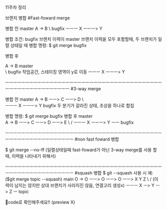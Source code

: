 11주차 정리

브랜치 병합
#Fast-foward merge

병합 전
     master
A -> B
      \              bugfix
       ㅡㅡㅡ X ㅡㅡㅡ> Y

병합 조건: bugfix 브랜치 이력이 master 브랜치 이력을 모두 포함할때, 두 브랜치가 일렬 상태일 때
병합 명령: $ git merge bugfix

병합 후
                                 
A -> B               master         
      \              bugfix           작업공간, 스테이징 영역이 y로 이동
       ㅡㅡㅡ X ㅡㅡㅡ> Y

ㅡㅡㅡㅡㅡㅡㅡㅡㅡㅡㅡㅡㅡㅡㅡㅡㅡㅡㅡㅡㅡㅡㅡㅡㅡㅡㅡㅡㅡㅡㅡㅡㅡㅡㅡㅡㅡㅡㅡㅡㅡㅡㅡㅡㅡㅡㅡㅡㅡㅡㅡㅡㅡㅡㅡ
#3-way merge

병합 전
                     master
A -> B  ㅡㅡ> C  ㅡㅡ>  D
      \              
       ㅡㅡㅡ X ㅡㅡㅡ> Y
                     bugfix
두 분기가 갈라진 상태, 조상을 하나로 합침

병합 명령: $ git merge bugfix
병합 후
                              master        
A -> B  ㅡㅡ> C  ㅡㅡ>  D ㅡㅡ> E
      \                       /
       ㅡㅡㅡ X ㅡㅡㅡ> Y ㅡㅡ 
                     bugfix

ㅡㅡㅡㅡㅡㅡㅡㅡㅡㅡㅡㅡㅡㅡㅡㅡㅡㅡㅡㅡㅡㅡㅡㅡㅡㅡㅡㅡㅡㅡㅡㅡㅡㅡㅡㅡㅡㅡㅡㅡㅡㅡㅡㅡㅡㅡㅡㅡㅡㅡㅡㅡㅡㅡㅡㅡ
#non fast foward 병합

$ git merge --no-ff (일렬상태일때 fast-foward가 아닌 3-way merge를 사용 할 때, 이력을 나타내기 위해서)

ㅡㅡㅡㅡㅡㅡㅡㅡㅡㅡㅡㅡㅡㅡㅡㅡㅡㅡㅡㅡㅡㅡㅡㅡㅡㅡㅡㅡㅡㅡㅡㅡㅡㅡㅡㅡㅡㅡㅡㅡㅡㅡㅡㅡㅡㅡㅡㅡㅡㅡㅡㅡㅡㅡㅡㅡ
#squash 병합
$ git --squash 사용 시 예:($git merge topic --squash)
                                main
O -> O  ㅡㅡ> O  ㅡㅡ>  O ㅡㅡ> X Y Z
      \                       /              (이력이 남지는 않지만 상대 브랜치가 사라지진 않음, 연결고리 생성x) 
       ㅡㅡㅡ X ㅡ> Y ㅡ> Z ㅡ
                        topic        

🔔code로 확인해주세요!! (preview X)
